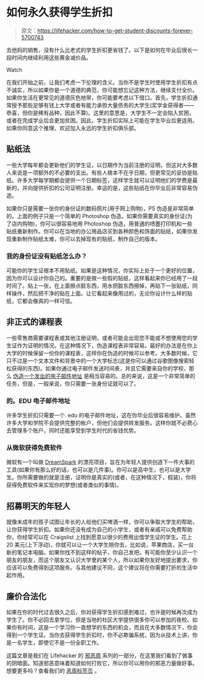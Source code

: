 # 如何永久获得学生折扣

> 原文：<https://lifehacker.com/how-to-get-student-discounts-forever-5700743>

去他妈的销售，没有什么比老式的学生折扣更省钱了。以下是如何在毕业后很长一段时间内继续利用这些黄金减价品。

Watch

在我们开始之前，让我们考虑一下伦理的含义。当你不是学生时使用学生折扣有点不诚实，所以如果你是一个道德的典范，你可能想忘记这种方法，继续支付全价。如果你生活在更常见的道德灰色地带，你可能要考虑以下借口。首先，学生折扣通常授予那些足够有钱上大学或者有能力承担大量债务的大学生(奖学金获得者——恭喜，但你是稀有品种，因此不算)。这里的意思是，大学生不一定会陷入贫困，或者在完成学业后会更加贫困。因此，学生折扣实际上可能在学生毕业后更适用。如果你同意这个推理，欢迎加入永远的学生折扣俱乐部。

## 贴纸法

一些大学每年都会更新他们的学生证，以日期作为当前注册的证明，但这对大多数人来说是一项额外的不必要的支出。有些人根本不在乎日期，但更常见的妥协是贴纸。许多大学每学期都会提供一个日期标签，这样学生就可以证明他们的学费是最新的，并向提供折扣的公司证明注册。幸运的是，这些贴纸在你毕业后非常容易伪造。

如果你只是需要一张你的身份证的数码照片(用于网上购物)，PS 伪造是非常简单的。上面的例子只是一个简单的 Photoshop 伪造。如果你需要真实的身份证(为了店内购物)，你可以很容易地用 Photoshop 伪造，用普通的喷墨打印机和一些贴纸重新制作。你可以在当地的办公用品店买到各种颜色和饰面的贴纸，如果你发现重新制作贴纸太难，你可以去掉现有的贴纸，制作自己的版本。

### 我的身份证没有贴纸怎么办？

可能你的学生证根本不用贴纸。如果是这种情况，你实际上处于一个更好的位置，因为你可以设计你自己的。重要的是做一些假的贴纸，这样看起来你已经用了一段时间了。贴上一张，在上面擦点脏东西，用水把脏东西擦掉，再贴下一张贴纸，同样操作，然后把干净的贴在上面。让它看起来像用过的，无论你设计什么样的贴纸，它都会像真的一样可信。

## 非正式的课程表

一些零售商需要课程表或其他注册证明，或者可能会出现您不能或不想使用您的学生证作为证明的情况。在这种情况下，伪造课程表非常容易。最好的办法是在你上大学的时候保留一份你的课程表，这样你在伪造的时候可以参考。大多数时候，它只不过是一个文本文件和背景中的一个大学标志(这是你可以通过谷歌图像搜索轻松获得的东西)。如果你通过电子邮件发送时间表，并且它需要来自你的学校，那么 [伪造一个发出的电子邮件地址](https://lifehacker.com/spoof-your-outgoing-email-address-with-acebird-com-330587) 是相当容易的。总的来说，这是一个非常简单的任务，但是，一般来说，你只需要一张身份证就可以了。

### 的。EDU 电子邮件地址

许多学生折扣只需要一个. edu 的电子邮件地址，这在你毕业后很容易维护。虽然许多大学和学院不会提供完整的帐户，但他们会提供转发服务。这样你就不必费心去管理多个账户，同时还能享受到学生时代的省钱优势。

### 从微软获得免费软件

微软有一个叫做 [DreamSpark](https://www.dreamspark.com/Student/Default.aspx) 的漂亮项目，旨在为年轻人提供创造下一件大事的工具(如果你有那么好的话，也可以是几件事)。你可以是高中生，也可以是大学生。你所需要做的就是注册，证明你是真实的(或者，在这种情况下，假装)，你将获得免费软件来实现你的梦想(或者类似的事情)。

## 招募明天的年轻人

就像未成年的孩子试图让年长的人给他们买啤酒一样，你可以争取大学生的帮助，让你获得学生折扣。如果你还没有成为自己的小学生，或者有亲戚可以免费帮助你，你经常可以在 Craigslist 上找到愿意以很少的费用出借学生证的学生。花上 20 美元(上下浮动)，你就可以让一个大学生陪你去，比如说，苹果商店，买一台新的笔记本电脑。如果你找不到这样的帖子，你自己发吧。有可能你至少认识一个朋友的朋友，而这个朋友又认识大学里的某个人，所以如果你友好地提出要求，你应该可以免费得到这项服务。与其他建议不同，这个建议将在你需要打折的生活中起作用。

## 廉价合法化

如果在你的时代过去很久之后，你对获得学生折扣感到难过，也许是时候再次成为学生了。你不必回去拿学位，但是当地的社区大学提供很多你可以参加的夜校。如果你有时间，这是一个学习你一直想学的东西的机会，而且在大多数情况下，你会得到一个学生证。当你去获得学生折扣时，你不必欺骗系统，因为从技术上讲，你是一名学生，即使它不是一份全职工作。

这篇文章是我们在 Lifehacker 的 [邪恶周](http://lifehacker.com/5951717) 系列的一部分，在这里我们看到了做事的阴暗面。知道邪恶意味着知道如何打败它，所以你可以用你的邪恶力量做好事。想要更多吗？查看我们的 [恶周标签页](http://lifehacker.com/evilweek) 。